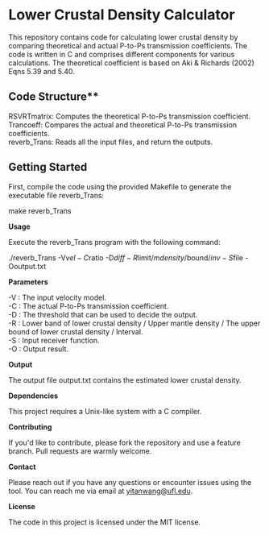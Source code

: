 # Lower Crustal Density Calculator

This repository contains code for calculating lower crustal density by comparing theoretical and actual P-to-Ps transmission coefficients. The code is written in C and comprises different components for various calculations. The theoretical coefficient is based on Aki & Richards (2002) Eqns 5.39 and 5.40.

## Code Structure**

RSVRTmatrix: Computes the theoretical P-to-Ps transmission coefficient.  
Trancoeff: Compares the actual and theoretical P-to-Ps transmission coefficients.  
reverb_Trans: Reads all the input files, and return the outputs.  

## Getting Started

First, compile the code using the provided Makefile to generate the executable file reverb_Trans:

make reverb_Trans

__Usage__

Execute the reverb_Trans program with the following command:

./reverb_Trans -V$vel -C$ratio -D$diff -R$limit/$mdensity/$bound/$inv -S$file -Ooutput.txt

__Parameters__

-V : The input velocity model.  
-C : The actual P-to-Ps transmission coefficient.  
-D : The threshold that can be used to decide the output.  
-R : Lower band of lower crustal density / Upper mantle density / The upper bound of lower crustal density / Interval.  
-S : Input receiver function.  
-O : Output result.  

__Output__

The output file output.txt contains the estimated lower crustal density.

__Dependencies__

This project requires a Unix-like system with a C compiler.

__Contributing__

If you'd like to contribute, please fork the repository and use a feature branch. Pull requests are warmly welcome.

__Contact__

Please reach out if you have any questions or encounter issues using the tool. You can reach me via email at yitanwang@ufl.edu.

__License__

The code in this project is licensed under the MIT license.
